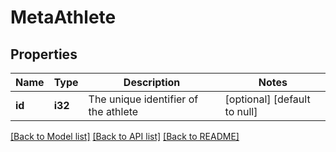 # MetaAthlete

## Properties
Name | Type | Description | Notes
------------ | ------------- | ------------- | -------------
**id** | **i32** | The unique identifier of the athlete | [optional] [default to null]

[[Back to Model list]](../README.md#documentation-for-models) [[Back to API list]](../README.md#documentation-for-api-endpoints) [[Back to README]](../README.md)


